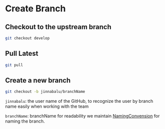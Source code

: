 # Create Branch

## Checkout to the upstream branch

```bash
git checkout develop
```

## Pull Latest

```bash
git pull
```

## Create a new branch

```bash
git checkout -b jinnabalu/branchName
```

`jinnabalu`: the user name of the GitHub, to recognize the user by branch name easily when working with the team

`branchName`: branchName for readability we maintain [NamingConvension](https://github.com/JinnaBalu/GitCheatSheet/blob/master/NamingConvension.md#naming-convention-for-programming) for naming the branch.

